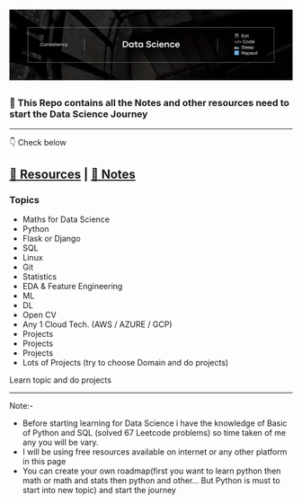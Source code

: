 <h1 align="center">
  <a name="logo"><img src="./images/banner.png" alt="Data Science" width="750"></a>
  <br>
  <!-- Data Science  -->
</h1>

### 📖 This Repo contains all the Notes and other resources need to start the Data Science Journey


-----------------------------------
👇 Check below 

<a href="./Resources/" target="_blank">🚏 Resources</a> | <a href="./Notes/">📒 Notes</a> 
---------------------------------------


### Topics 

- Maths for Data Science
- Python
- Flask or Django
- SQL
- Linux
- Git
- Statistics
- EDA & Feature Engineering
- ML
- DL
- Open CV
- Any 1 Cloud Tech. (AWS / AZURE / GCP)
- Projects
- Projects
- Projects
- Lots of Projects (try to choose Domain and do projects)

Learn topic and do projects





































































---------------




Note:- 
- Before starting learning for Data Science i have the knowledge of Basic of Python and SQL (solved 67 Leetcode problems) so time taken of me any you will be vary.
- I will be using free resources available on internet or any other platform in this page
- You can create your own roadmap(first you want to learn python then math or math and stats then python and other... But Python is must to start into new topic) and start the journey